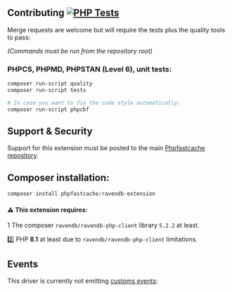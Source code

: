 ## Contributing [![PHP Tests](https://github.com/PHPSocialNetwork/ravendb-extension/actions/workflows/php.yml/badge.svg)](https://github.com/PHPSocialNetwork/ravendb-extension/actions/workflows/php.yml)
Merge requests are welcome but will require the tests plus the quality tools to pass:

_(Commands must be run from the repository root)_
### PHPCS, PHPMD, PHPSTAN (Level 6), unit tests:

```bash
composer run-script quality
composer run-script tests

# In case you want to fix the code style automatically: 
composer run-script phpcbf
```

## Support & Security

Support for this extension must be posted to the main [Phpfastcache repository](https://github.com/PHPSocialNetwork/phpfastcache/issues).

## Composer installation:

```php
composer install phpfastcache/ravendb-extension
```

#### ⚠️ This extension requires:
1️ The composer `ravendb/ravendb-php-client` library `5.2.2` at least.

2️⃣ PHP **8.1** at least due to `ravendb/ravendb-php-client` limitations.


## Events
This driver is currently not emitting [customs events](https://github.com/PHPSocialNetwork/phpfastcache/blob/master/docs/EVENTS.md):
